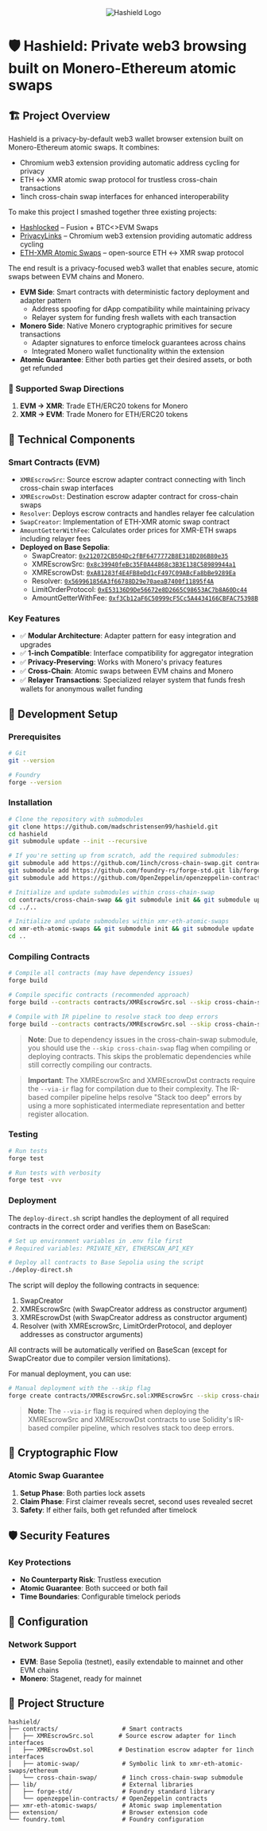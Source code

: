<div align="center">
  <img src="extension/public/iconHashield.jpg" alt="Hashield Logo"/>
</div>

# 🛡️ Hashield: Private web3 browsing built on Monero-Ethereum atomic swaps

## 🏗️ Project Overview

Hashield is a privacy-by-default web3 wallet browser extension built on Monero-Ethereum atomic swaps. It combines:

- Chromium web3 extension providing automatic address cycling for privacy
- ETH ↔ XMR atomic swap protocol for trustless cross-chain transactions
- 1inch cross-chain swap interfaces for enhanced interoperability

To make this project I smashed together three existing projects: 

- [Hashlocked](https://ethglobal.com/showcase/hashlocked-jwaq6) – Fusion + BTC<>EVM Swaps
- [PrivacyLinks](https://ethglobal.com/showcase/privacylinks-y30gr) – Chromium web3 extension providing automatic address cycling
- [ETH-XMR Atomic Swaps](https://github.com/AthanorLabs/atomic-swap) – open-source ETH ↔ XMR swap protocol

The end result is a privacy-focused web3 wallet that enables secure, atomic swaps between EVM chains and Monero.

- **EVM Side**: Smart contracts with deterministic factory deployment and adapter pattern
  - Address spoofing for dApp compatibility while maintaining privacy
  - Relayer system for funding fresh wallets with each transaction
- **Monero Side**: Native Monero cryptographic primitives for secure transactions
  - Adapter signatures to enforce timelock guarantees across chains
  - Integrated Monero wallet functionality within the extension
- **Atomic Guarantee**: Either both parties get their desired assets, or both get refunded

### 🔄 Supported Swap Directions

1. **EVM → XMR**: Trade ETH/ERC20 tokens for Monero
2. **XMR → EVM**: Trade Monero for ETH/ERC20 tokens

## 🧱 Technical Components

### Smart Contracts (EVM)
- `XMREscrowSrc`: Source escrow adapter contract connecting with 1inch cross-chain swap interfaces
- `XMREscrowDst`: Destination escrow adapter contract for cross-chain swaps
- `Resolver`: Deploys escrow contracts and handles relayer fee calculation
- `SwapCreator`: Implementation of ETH-XMR atomic swap contract
- `AmountGetterWithFee`: Calculates order prices for XMR-ETH swaps including relayer fees
- **Deployed on Base Sepolia**:
  - SwapCreator: [`0x212072CB504Dc2fBF6477772B8E318D286B80e35`](https://sepolia.basescan.org/address/0x212072CB504Dc2fBF6477772B8E318D286B80e35)
  - XMREscrowSrc: [`0x8c39940feBc35F0A44868c3B3E138C58989944a1`](https://sepolia.basescan.org/address/0x8c39940feBc35F0A44868c3B3E138C58989944a1)
  - XMREscrowDst: [`0xA81283f4E4FB8eDd1cF497C09ABcFa8bBe9289Ea`](https://sepolia.basescan.org/address/0xA81283f4E4FB8eDd1cF497C09ABcFa8bBe9289Ea)
  - Resolver: [`0x569961856A3f66788D29e70aeaB7400f11895f4A`](https://sepolia.basescan.org/address/0x569961856A3f66788D29e70aeaB7400f11895f4A)
  - LimitOrderProtocol: [`0xE53136D9De56672e8D2665C98653AC7b8A60Dc44`](https://sepolia.basescan.org/address/0xE53136D9De56672e8D2665C98653AC7b8A60Dc44)
  - AmountGetterWithFee: [`0xf3Cb12aF6C50999cF5Cc5A4434166CBFAC75398B`](https://sepolia.basescan.org/address/0xf3Cb12aF6C50999cF5Cc5A4434166CBFAC75398B)

### Key Features
- ✅ **Modular Architecture**: Adapter pattern for easy integration and upgrades
- ✅ **1-inch Compatible**: Interface compatibility for aggregator integration
- ✅ **Privacy-Preserving**: Works with Monero's privacy features
- ✅ **Cross-Chain**: Atomic swaps between EVM chains and Monero
- ✅ **Relayer Transactions**: Specialized relayer system that funds fresh wallets for anonymous wallet funding

## 🚀 Development Setup

### Prerequisites
```bash
# Git
git --version

# Foundry
forge --version
```

### Installation
```bash
# Clone the repository with submodules
git clone https://github.com/madschristensen99/hashield.git
cd hashield
git submodule update --init --recursive

# If you're setting up from scratch, add the required submodules:
git submodule add https://github.com/1inch/cross-chain-swap.git contracts/cross-chain-swap
git submodule add https://github.com/foundry-rs/forge-std.git lib/forge-std
git submodule add https://github.com/OpenZeppelin/openzeppelin-contracts.git lib/openzeppelin-contracts

# Initialize and update submodules within cross-chain-swap
cd contracts/cross-chain-swap && git submodule init && git submodule update
cd ../..

# Initialize and update submodules within xmr-eth-atomic-swaps
cd xmr-eth-atomic-swaps && git submodule init && git submodule update
cd ..
```

### Compiling Contracts
```bash
# Compile all contracts (may have dependency issues)
forge build

# Compile specific contracts (recommended approach)
forge build --contracts contracts/XMREscrowSrc.sol --skip cross-chain-swap

# Compile with IR pipeline to resolve stack too deep errors
forge build --contracts contracts/XMREscrowSrc.sol --skip cross-chain-swap --via-ir
```

> **Note**: Due to dependency issues in the cross-chain-swap submodule, you should use the `--skip cross-chain-swap` flag when compiling or deploying contracts. This skips the problematic dependencies while still correctly compiling our contracts.

> **Important**: The XMREscrowSrc and XMREscrowDst contracts require the `--via-ir` flag for compilation due to their complexity. The IR-based compiler pipeline helps resolve "Stack too deep" errors by using a more sophisticated intermediate representation and better register allocation.

### Testing
```bash
# Run tests
forge test

# Run tests with verbosity
forge test -vvv
```

### Deployment

The `deploy-direct.sh` script handles the deployment of all required contracts in the correct order and verifies them on BaseScan:

```bash
# Set up environment variables in .env file first
# Required variables: PRIVATE_KEY, ETHERSCAN_API_KEY

# Deploy all contracts to Base Sepolia using the script
./deploy-direct.sh
```

The script will deploy the following contracts in sequence:
1. SwapCreator
2. XMREscrowSrc (with SwapCreator address as constructor argument)
3. XMREscrowDst (with SwapCreator address as constructor argument)
4. Resolver (with XMREscrowSrc, LimitOrderProtocol, and deployer addresses as constructor arguments)

All contracts will be automatically verified on BaseScan (except for SwapCreator due to compiler version limitations).

For manual deployment, you can use:

```bash
# Manual deployment with the --skip flag
forge create contracts/XMREscrowSrc.sol:XMREscrowSrc --skip cross-chain-swap --via-ir --constructor-args <SWAP_CREATOR_ADDRESS> --private-key $PRIVATE_KEY --rpc-url $BASE_SEPOLIA_RPC_URL --legacy
```

> **Note**: The `--via-ir` flag is required when deploying the XMREscrowSrc and XMREscrowDst contracts to use Solidity's IR-based compiler pipeline, which resolves stack too deep errors.

## 🔐 Cryptographic Flow

### Atomic Swap Guarantee
1. **Setup Phase**: Both parties lock assets
2. **Claim Phase**: First claimer reveals secret, second uses revealed secret
3. **Safety**: If either fails, both get refunded after timelock

## 🛡️ Security Features

### Key Protections
- **No Counterparty Risk**: Trustless execution
- **Atomic Guarantee**: Both succeed or both fail
- **Time Boundaries**: Configurable timelock periods

## 🔧 Configuration

### Network Support
- **EVM**: Base Sepolia (testnet), easily extendable to mainnet and other EVM chains
- **Monero**: Stagenet, ready for mainnet

## 📁 Project Structure

```
hashield/
├── contracts/                  # Smart contracts
│   ├── XMREscrowSrc.sol       # Source escrow adapter for 1inch interfaces
│   ├── XMREscrowDst.sol       # Destination escrow adapter for 1inch interfaces
│   ├── atomic-swap/            # Symbolic link to xmr-eth-atomic-swaps/ethereum
│   └── cross-chain-swap/       # 1inch cross-chain-swap submodule
├── lib/                        # External libraries
│   ├── forge-std/              # Foundry standard library
│   └── openzeppelin-contracts/ # OpenZeppelin contracts
├── xmr-eth-atomic-swaps/       # Atomic swap implementation
├── extension/                  # Browser extension code
└── foundry.toml                # Foundry configuration
```
